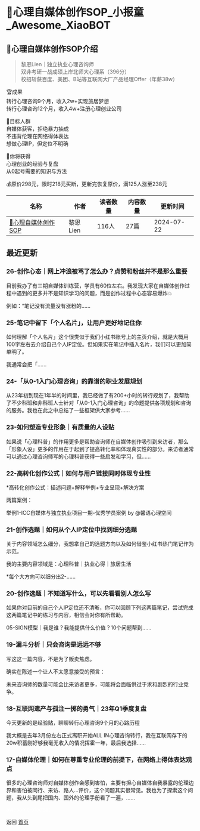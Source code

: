 # 📕心理自媒体创作SOP_小报童_Awesome_XiaoBOT

## 📕心理自媒体创作SOP介绍
> 黎恩Lien｜独立执业心理咨询师    
双非考研一战成硕上岸北师大心理系（396分）    
校招斩获百度、美团、B站等互联网大厂产品经理Offer（年薪38w）    
    
🏆成果    
转行心理咨询9个月，收入2w+实现旅居梦想    
转行心理咨询12个月，收入4w+注册心理创业公司    
    
👨目标人群    
自媒体获客，拒绝暴力抽成    
不违背伦理在网络得体表达    
想做心理IP，但定位不明确    
    
🌟你将获得    
心理创业的经验与复盘    
从0起号需要的知识与方法    
    
💰原价298元，限时218元买断，更新完恢复原价，满125人涨至238元  
  


|名称|作者|读者数量|内容数量|更新时间|
|---|---|---|---|---|
|[📕心理自媒体创作SOP](https://xiaobot.net/p/lien2023?refer=0b133df9-27dc-423b-8101-639049001c13)|黎恩Lien|116人|27篇|2024-07-22|

## 最近更新
### 26-创作心态｜网上冲浪被骂了怎么办？点赞和粉丝并不是那么重要

目前我办了有三期自媒体训练营，学员有60位左右。我发现大家在自媒体创作过程中遇到的更多并不是知识学习的问题，而是创作过程中心态容易爆炸💥

例如：“笔记没有流量没有涨粉的......

### 25-笔记中留下「个人名片」，让用户更好地记住你

如何理解「个人名片」这个很类似于我们小红书账号上的主页介绍，就是大概用100字左右去介绍自己个人IP定位。但如果实在笔记中插入名片，我们可以更加简单明了。

我通常会把「......

### 24-「从0-1入门心理咨询」的靠谱的职业发展规划

从23年初到现在1年半的时间里，我已经做了有200+小时的转行规划了，我帮助了不少科班和非科班人士针对「从0-1入门心理咨询」的命题提供各项规划和咨询的服务。我也在此之中总结了一些框架供大家参考......

### 23-如何塑造专业形象｜有质量的人设贴

如果说「心理科普」的作用更多是帮助咨询师在自媒体创作吸引到来访者，那么「形象人设」更多的作用在于起到了提高转化率和体现真实性的部分。来访者通常可以通过心理咨询师写的心理科普获得一些启发和学习，但......

### 22-高转化创作公式｜如何与用户链接同时体现专业性

*高转化创作公式：描述问题+解释举例+专业呈现+解决方案

两篇案例：

举例1-ICC自媒体与独立执业项目一期-优秀学员案例 by @馨语心理空间

### 21-创作选题｜如何从个人IP定位中找到细分选题

关于内容领域怎么细分，我想拿自己的选题方向以及如何借鉴小红书热门笔记作为示范。

我的主要内容领域是：心理科普｜执业心得｜旅居生活

*每个大方向可以细分出2-......

### 20-创作选题｜不知道写什么，可以先看看别人怎么写

如果你对目前的自己个人IP定位还不清晰，你可以回顾下列这两篇笔记，尝试完成这两篇笔记中的练习与内容，相信会对你有所帮助。

05-SIGN模型｜我是谁？我能提供什么价值？10个问题帮到......

### 19-漏斗分析｜只会咨询是远远不够

写这这一篇内容，不是为了贩卖焦虑。

确实在陈述一个让人不太愿意接受的预言：

未来咨询师的数量可能会比来访者更多，可能将会面临供过于求和剧烈的行业竞争。

### 18-互联网遗产与孤注一掷的勇气｜23年Q1季度复盘

今天更新的是经验贴，聊聊转行心理咨询9个月的心路历程

我大概是去年3月份左右正式离职开始ALL IN心理咨询转行，我在互联网存下的20w积蓄刚好够我毫无收入的情况挥霍一年，最后我选择......

### 17-自媒体伦理｜如何在尊重专业伦理的前提下，在网络上得体表达观点

很多的心理咨询师对自媒体创作会感到害怕，主要有担心自媒体自我暴露的伦理边界和害怕被同行、来访、路人...评价，这个问题其实很常见。我也为了探索这个问题，我从头到尾把国内、国外的伦理手册看了一遍，......


<a href="https://github.com/Reno9527/awesome-xiaobot" style="color: white; text-decoration: none;">awesome-xiaobot</a>

返回 [首页](../README.md)
